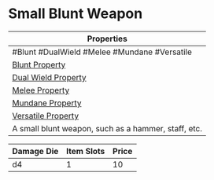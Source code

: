 # Small Blunt Weapon

|Properties|
|----------|
|\#Blunt #DualWield #Melee #Mundane #Versatile|
|[Blunt Property](../Weapon%20Properties/Blunt%20Property.md)|
|[Dual Wield Property](../Weapon%20Properties/Dual%20Wield%20Property.md)|
|[Melee Property](../Weapon%20Properties/Melee%20Property.md)|
|[Mundane Property](../../../Material%20Properties/Mundane%20Property.md)|
|[Versatile Property](../Weapon%20Properties/Versatile%20Property.md)|
|A small blunt weapon, such as a hammer, staff, etc.|

|Damage Die|Item Slots|Price|
|----------|----------|-----|
|d4|1|10|
